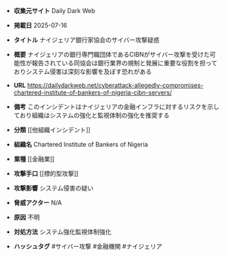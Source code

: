 - **収集元サイト**
Daily Dark Web

- **掲載日**
2025-07-16

- **タイトル**
ナイジェリア銀行家協会のサイバー攻撃疑惑

- **概要**
ナイジェリアの銀行専門職団体であるCIBNがサイバー攻撃を受けた可能性が報告されている同協会は銀行業界の規制と発展に重要な役割を担っておりシステム侵害は深刻な影響を及ぼす恐れがある

- **URL**
https://dailydarkweb.net/cyberattack-allegedly-compromises-chartered-institute-of-bankers-of-nigeria-cibn-servers/

- **備考**
このインシデントはナイジェリアの金融インフラに対するリスクを示しており組織はシステムの強化と監視体制の強化を推奨する

- **分類**
[[他組織インシデント]]

- **組織名**
Chartered Institute of Bankers of Nigeria

- **業種**
[[金融業]]

- **攻撃手口**
[[標的型攻撃]]

- **攻撃影響**
システム侵害の疑い

- **脅威アクター**
N/A

- **原因**
不明

- **対処方法**
システム強化監視体制強化

- **ハッシュタグ**
#サイバー攻撃 #金融機関 #ナイジェリア
